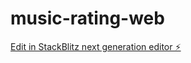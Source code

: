 # music-rating-web

[Edit in StackBlitz next generation editor ⚡️](https://stackblitz.com/~/github.com/lolieatapple/music-rating-web)